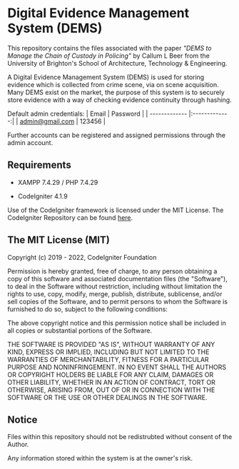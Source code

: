 # Digital Evidence Management System (DEMS)
This repository contains the files associated with the paper *"DEMS to Manage the Chain of Custody in Policing"* by Callum L Beer from the University of Brighton's School of Architecture, Technology & Engineering.

A Digital Evidence Management System (DEMS) is used for storing evidence which is collected from crime scene, via on scene acquisition. Many DEMS exist on the market, the purpose of this system is to securely store evidence with a way of checking evidence continuity through hashing.

Default admin credentials:
| Email           | Password      |
| -------------   |:-------------:| 
| admin@gmail.com | 123456        |

Further accounts can be registered and assigned permissions through the admin account.

## Requirements
- XAMPP 7.4.29 / PHP 7.4.29

- CodeIgniter 4.1.9

Use of the CodeIgniter framework is licensed under the MIT License. The CodeIgniter Repository can be found [here](https://github.com/bcit-ci/CodeIgniter).

## The MIT License (MIT)

Copyright (c) 2019 - 2022, CodeIgniter Foundation

Permission is hereby granted, free of charge, to any person obtaining a copy of this software and associated documentation files (the "Software"), to deal in the Software without restriction, including without limitation the rights to use, copy, modify, merge, publish, distribute, sublicense, and/or sell copies of the Software, and to permit persons to whom the Software is furnished to do so, subject to the following conditions:

The above copyright notice and this permission notice shall be included in all copies or substantial portions of the Software.

THE SOFTWARE IS PROVIDED "AS IS", WITHOUT WARRANTY OF ANY KIND, EXPRESS OR IMPLIED, INCLUDING BUT NOT LIMITED TO THE WARRANTIES OF MERCHANTABILITY, FITNESS FOR A PARTICULAR PURPOSE AND NONINFRINGEMENT. IN NO EVENT SHALL THE AUTHORS OR COPYRIGHT HOLDERS BE LIABLE FOR ANY CLAIM, DAMAGES OR OTHER LIABILITY, WHETHER IN AN ACTION OF CONTRACT, TORT OR OTHERWISE, ARISING FROM, OUT OF OR IN CONNECTION WITH THE SOFTWARE OR THE USE OR OTHER DEALINGS IN THE SOFTWARE.

## Notice
Files within this repository should not be redistrubted without consent of the Author. 

Any information stored within the system is at the owner's risk.
